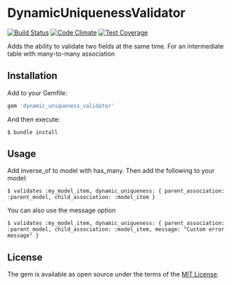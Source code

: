 # DynamicUniquenessValidator
[![Build Status](https://travis-ci.org/Platinet/dynamic_uniqueness_validator.svg?branch=master)](https://travis-ci.org/Platinet/dynamic_uniqueness_validator)
[![Code Climate](https://codeclimate.com/github/Platinet/dynamic_uniqueness_validator/badges/gpa.svg)](https://codeclimate.com/github/Platinet/dynamic_uniqueness_validator)
[![Test Coverage](https://codeclimate.com/github/Platinet/dynamic_uniqueness_validator/badges/coverage.svg)](https://codeclimate.com/github/Platinet/dynamic_uniqueness_validator/coverege)

Adds the ability to validate two fields at the same time. For an intermediate table with many-to-many association

## Installation

Add to your Gemfile:

```ruby
gem 'dynamic_uniqueness_validator'
```

And then execute:

    $ bundle install

## Usage

Add inverse_of to model with has_many. Then add the following to your model:

    $ validates :my_model_item, dynamic_uniqueness: { parent_association: :parent_model, child_association: :model_item }

You can also use the message option

    $ validates :my_model_item, dynamic_uniqueness: { parent_association: :parent_model, child_association: :model_item, message: "Custom error message" }

## License

The gem is available as open source under the terms of the [MIT License](http://opensource.org/licenses/MIT).
